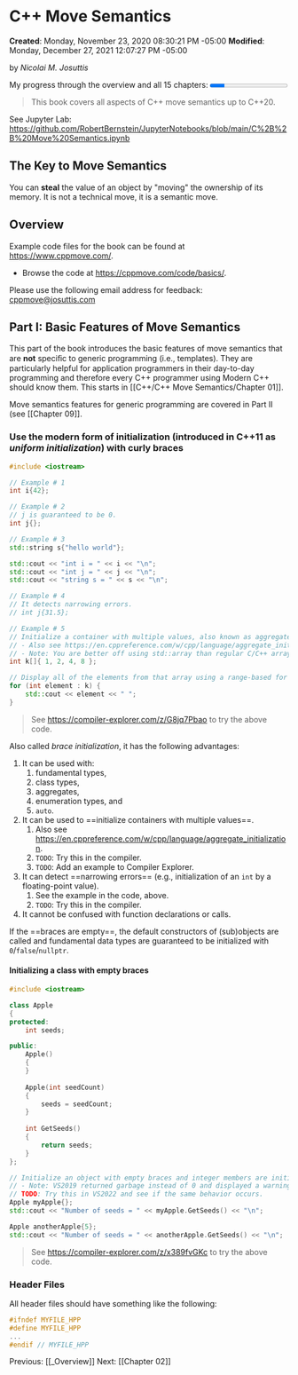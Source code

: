 # C++ Move Semantics
**Created**: Monday, November 23, 2020 08:30:21 PM -05:00
**Modified**: Monday, December 27, 2021 12:07:27 PM -05:00

by *Nicolai M. Josuttis*

My progress through the overview and all 15 chapters: <progress value="3" max="16"></progress>

> This book covers all aspects of C++ move semantics up to C++20.

See Jupyter Lab:
	https://github.com/RobertBernstein/JupyterNotebooks/blob/main/C%2B%2B%20Move%20Semantics.ipynb

## The Key to Move Semantics

You can **steal** the value of an object by "moving" the ownership of its memory. It is not a technical move, it is a semantic move.

## Overview

Example code files for the book can be found at <https://www.cppmove.com/>.

* Browse the code at <https://cppmove.com/code/basics/>.

Please use the following email address for feedback: [cppmove@josuttis.com](mailto:cppmove@josuttis.com)

## Part I: Basic Features of Move Semantics

This part of the book introduces the basic features of move semantics that are **not** speciﬁc to generic programming (i.e., templates). They are particularly helpful for application programmers in their day-to-day programming and therefore every C++ programmer using Modern C++ should know them. This starts in [[C++/C++ Move Semantics/Chapter 01]].

Move semantics features for generic programming are covered in Part II (see [[Chapter 09]].

### Use the modern form of initialization (introduced in C++11 as _uniform initialization_) with curly braces

```c++
#include <iostream>

// Example # 1
int i{42};

// Example # 2
// j is guaranteed to be 0.
int j{};

// Example # 3
std::string s{"hello world"};

std::cout << "int i = " << i << "\n";
std::cout << "int j = " << j << "\n";
std::cout << "string s = " << s << "\n";

// Example # 4
// It detects narrowing errors.
// int j{31.5};

// Example # 5
// Initialize a container with multiple values, also known as aggregate initialization.
// - Also see https://en.cppreference.com/w/cpp/language/aggregate_initialization.
// - Note: You are better off using std::array than regular C/C++ arrays here.
int k[]{ 1, 2, 4, 8 };

// Display all of the elements from that array using a range-based for loop.
for (int element : k) {
    std::cout << element << " ";
}
```

> See <https://compiler-explorer.com/z/G8jq7Pbao> to try the above code.

Also called _brace initialization_, it has the following advantages:

1. It can be used with:
	1. fundamental types,
	2. class types,
	3. aggregates,
	4. enumeration types, and
	5. `auto`.  
2. It can be used to ==initialize containers with multiple values==.
	1. Also see https://en.cppreference.com/w/cpp/language/aggregate_initialization.
	2. `TODO`: Try this in the compiler.
	3. `TODO`: Add an example to Compiler Explorer.
3. It can detect ==narrowing errors== (e.g., initialization of an `int` by a floating-point value).
	1. See the example in the code, above.
	2. `TODO`: Try this in the compiler.
4. It cannot be confused with function declarations or calls.  

If the ==braces are empty==, the default constructors of (sub)objects are called and fundamental data types are guaranteed to be initialized with `0`/`false`/`nullptr`.

#### Initializing a class with empty braces

```c++
#include <iostream>

class Apple
{
protected:
    int seeds;

public:
    Apple()
    {
    }
    
    Apple(int seedCount)
    {
        seeds = seedCount;
    }
    
    int GetSeeds()
    {
        return seeds;
    }
};

// Initialize an object with empty braces and integer members are initialized to 0.
// - Note: VS2019 returned garbage instead of 0 and displayed a warning that it was uninitialized.
// TODO: Try this in VS2022 and see if the same behavior occurs.
Apple myApple{};
std::cout << "Number of seeds = " << myApple.GetSeeds() << "\n";

Apple anotherApple{5};
std::cout << "Number of seeds = " << anotherApple.GetSeeds() << "\n";
```

> See <https://compiler-explorer.com/z/x389fvGKc> to try the above code.

### Header Files

All header files should have something like the following:

```c++
#ifndef MYFILE_HPP
#define MYFILE_HPP
...
#endif // MYFILE_HPP
```

Previous: [[_Overview]]
Next: [[Chapter 02]]